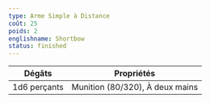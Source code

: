 ```yaml
---
type: Arme Simple à Distance
coût: 25
poids: 2
englishname: Shortbow
status: finished
---
```


| Dégâts       | Propriétés                      |
| ------------ | ------------------------------- |
| 1d6 perçants | Munition (80/320), À deux mains |
